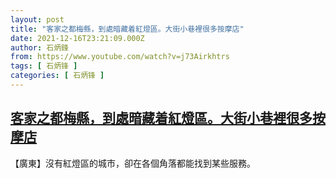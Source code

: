 ```yaml
---
layout: post
title: "客家之都梅縣，到處暗藏着紅燈區。大街小巷裡很多按摩店"
date: 2021-12-16T23:21:09.000Z
author: 石炳鋒
from: https://www.youtube.com/watch?v=j73Airkhtrs
tags: [ 石炳锋 ]
categories: [ 石炳锋 ]
---
```

<!--1639696869000-->
[客家之都梅縣，到處暗藏着紅燈區。大街小巷裡很多按摩店](https://www.youtube.com/watch?v=j73Airkhtrs)
------

<div>
【廣東】沒有紅燈區的城市，卻在各個角落都能找到某些服務。
</div>

